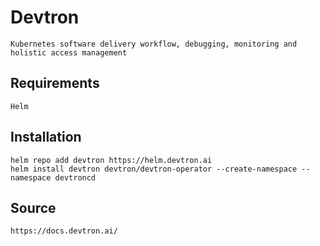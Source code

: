 # Devtron
```
Kubernetes software delivery workflow, debugging, monitoring and holistic access management
```

## Requirements
```
Helm
```

## Installation
```
helm repo add devtron https://helm.devtron.ai
helm install devtron devtron/devtron-operator --create-namespace --namespace devtroncd 
```

## Source
```
https://docs.devtron.ai/
```